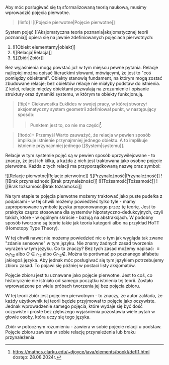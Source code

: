 Aby móc posługiwać się tą sformalizowaną teorią naukową, musimy wprowadzić pojęcia pierwotne. 

> [!info] ![[Pojęcie pierwotne|Pojęcie pierwotne]]

System pojęć [[Aksjomatyczna teoria poznania|aksjomatycznej teorii poznania]] opiera się na jawnie zdefiniowanych pojęciach pierwotnych:
1. ![[Obiekt elementarny|obiekt]]
2. ![[Relacja|Relacja]]
3. ![[Zbiór|Zbiór]]

Bez wyjaśnienia mogą powstać już w tym miejscu pewne pytania. Relacje najlepiej można opisać literackimi słowami, mówiącymi, że jest to "coś pomiędzy obiektami". Obiekty stanowią fundament, na którym mogą zostać zbudowane relacje; bez obiektów relacje nie miałyby podstaw do istnienia. Z kolei, relacje między obiektami pozwalają na zrozumienie i opisanie struktury oraz dynamiki systemu, w którym te obiekty funkcjonują.

> [!tip]+ Ciekawostka
> Euklides w swojej pracy, w której stworzył aksjomatyczny system geometrii zdefiniował punkt, w następujący sposób:
> > Punktem jest to, co nie ma części[^1].

> [!todo]+ Przemyśl
> Warto zauważyć, że relacja w pewien sposób implikuje istnienie przynajmniej jednego obiektu. A to implikuje istnienie przynajmniej jednego [[System|systemu]]. 

Relacje w tym systemie pojęć są w pewien sposób uprzywilejowane - to znaczy, że jest ich kilka, a każda z nich jest traktowana jako osobne pojęcie pierwotne. Każda z tych relacji ma przyporządkowaną nazwę oraz symbol:

![[Relacje pierwotne|Relacje pierwotne]]
![[Przynależność|Przynależność]]
![[Brak przynależności|Brak przynależności]]
![[Tożsamość|Tożsamość]]
![[Brak tożsamości|Brak tożsamości]]

Na tym etapie te pojęcia pierwotne możemy traktować jako puste pudełka z podpisami - w tej chwili możemy powiedzieć tylko tyle - mamy zaproponowane symbole języka proponowanego przez tę teorię. Jest to praktyka często stosowana dla systemów hipotetyczno-dedukcyjnych, czyli takich, które - w ogólnym skrócie - bazują na abstrakcjach. W podobny sposób tworzone są teorie takie jak teoria kategorii albo na przykład HoTT (Homotopy Type Theory). 

W tej chwili nawet nie możemy powiedzieć nic o tym jak wygląda tak zwane "zdanie sensowne" w tym języku. Nie znamy żadnych zasad tworzenia wyrażeń w tym języku. Co to znaczy? Bez tych zasad możemy napisać: $\equiv o_1 r_{12}$ albo $O \in r_{12}$ albo $O r_{12} \notin$. Można to porównać po poznanego alfabetu jakiegoś języka. Aby jednak móc posługiwać się tym językiem potrzebujemy zbioru zasad. To pojawi się później w postaci listy aksjomatów. 

Pojęcie zbioru jest tu uznawane jako pojęcie pierwotne. Jest to coś, co historycznie nie istniało od samego początku istnienia tej teorii. Zostało wprowadzone po wielu próbach tworzenia jej bez pojęcia zbioru.

W tej teorii zbiór jest pojęciem pierwotnym - to znaczy, że autor zakłada, że każdy użytkownik tej teorii będzie przyjmował to pojęcie jako oczywiste. Jednak wprowadzenie samego pojęcia, które wydaje się być dość oczywiste i proste bez głębszego wyjaśnienia pozostawia wiele pytań w głowie osoby, która uczy się tego języka. 

Zbiór w potocznym rozumieniu - zawiera w sobie pojęcie relacji u podstaw. Pojęcie zbioru zawiera w sobie relację przynależenia lub braku przynależenia. 



[^1]: https://mathcs.clarku.edu/~djoyce/java/elements/bookI/defI1.html dostęp: 28.08.2024r.